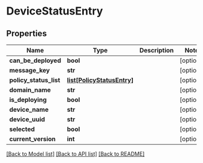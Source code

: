 # DeviceStatusEntry

## Properties
Name | Type | Description | Notes
------------ | ------------- | ------------- | -------------
**can_be_deployed** | **bool** |  | [optional] 
**message_key** | **str** |  | [optional] 
**policy_status_list** | [**list[PolicyStatusEntry]**](PolicyStatusEntry.md) |  | [optional] 
**domain_name** | **str** |  | [optional] 
**is_deploying** | **bool** |  | [optional] 
**device_name** | **str** |  | [optional] 
**device_uuid** | **str** |  | [optional] 
**selected** | **bool** |  | [optional] 
**current_version** | **int** |  | [optional] 

[[Back to Model list]](../README.md#documentation-for-models) [[Back to API list]](../README.md#documentation-for-api-endpoints) [[Back to README]](../README.md)


